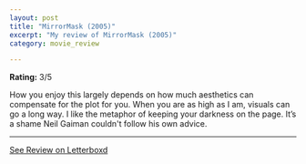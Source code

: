 ```yaml
---
layout: post
title: "MirrorMask (2005)"
excerpt: "My review of MirrorMask (2005)"
category: movie_review

---
```


**Rating:** 3/5

How you enjoy this largely depends on how much aesthetics can compensate for the plot for you. When you are as high as I am, visuals can go a long way. I like the metaphor of keeping your darkness on the page. It’s a shame Neil Gaiman couldn't follow his own advice.

<hr>

[See Review on Letterboxd](https://boxd.it/8MSklR)
